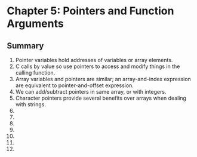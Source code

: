 # Chapter 5: Pointers and Function Arguments

## Summary
1. Pointer variables hold addresses of variables or array elements.
2. C calls by value so use pointers to access and modify things in the calling function.
3. Array variables and pointers are similar; an array-and-index expression are equivalent to pointer-and-offset expression.
4. We can add/subtract pointers in same array, or with integers.
5. Character pointers provide several benefits over arrays when dealing with strings.
6. 
7. 
8. 
9. 
10. 
11. 
12. 
